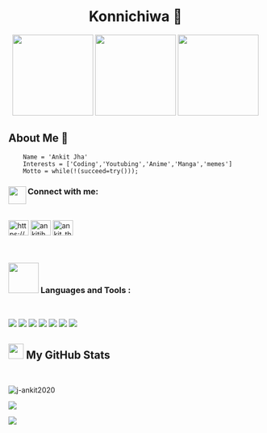 <h1 align="center">Konnichiwa 👋</h1>

 <p align="center"> <img src="https://octodex.github.com/images/daftpunktocat-thomas.gif" height="160px" width="160px"> <img src="https://octodex.github.com/images/daftpunktocat-guy.gif" height="160px" width="160px">
<img src="https://octodex.github.com/images/daftpunktocat-thomas.gif" height="160px" width="160px"> 
</p>
 
## About Me :wave:
```
    Name = 'Ankit Jha'
    Interests = ['Coding','Youtubing','Anime','Manga','memes']
    Motto = while(!(succeed=try()));
```
    
<h3 align="left"><img src="https://media.giphy.com/media/5WJ6SOKeNKrSzblU4R/giphy.gif" width="35" align="left"/> Connect with me:</h3>
<br/>
<p align="left">
<a href="https://linkedin.com/in/https://www.linkedin.com/in/ankit-jha-b6246520b/" target="blank"><img align="center" src="https://raw.githubusercontent.com/rahuldkjain/github-profile-readme-generator/master/src/images/icons/Social/linked-in-alt.svg" alt="https://www.linkedin.com/in/ankit-jha-b6246520b/" height="30" width="40" /></a>
<a href="https://twitter.com/ankitjh03560702" target="blank"><img align="center" src="https://raw.githubusercontent.com/rahuldkjain/github-profile-readme-generator/master/src/images/icons/Social/twitter.svg" alt="ankitjh03560702" height="30" width="40" /></a>
<a href="https://instagram.com/ankit_the_beast" target="blank"><img align="center" src="https://raw.githubusercontent.com/rahuldkjain/github-profile-readme-generator/master/src/images/icons/Social/instagram.svg" alt="ankit_the_beast" height="30" width="40" /></a>
</p>
<br/>
<h3 align="left"><img src="https://media.giphy.com/media/jSKBmKkvo2dPQQtsR1/giphy.gif" width="60"/>
Languages and Tools :</h3>
<br>
<p align="left">  
 <img  src="https://readme-components.vercel.app/api?component=logo&fill=black&logo=javascript&svgfill=2d79c7">
 <img  src="https://readme-components.vercel.app/api?component=logo&fill=black&logo=react&animation=spin&svgfill=15d8fe"> 
<img  src="https://readme-components.vercel.app/api?component=logo&fill=black&logo=java&svgfill=8ed5fa">
   
 <img  src="https://readme-components.vercel.app/api?component=logo&fill=black&logo=node.js&svgfill=659b60">
   
<img  src="https://readme-components.vercel.app/api?component=logo&fill=black&logo=next.js&svgfill=df5c43">  
 
<img  src="https://readme-components.vercel.app/api?component=logo&fill=black&logo=mysql&svgfill=cd6799">
 <img  src="https://readme-components.vercel.app/api?component=logo&fill=black&logo=mongodb&svgfill=cd6799">
</p>


## <img src="https://media.giphy.com/media/gJnjM552Kz2uUQvJEf/giphy.gif" width="30"> My GitHub Stats

<br/>

<p><img align="center" src="https://github-readme-stats-eight-theta.vercel.app/api?username=J-Ankit2020&show_icons=true&theme=algolia&include_all_commits=true&count_private=true" alt="j-ankit2020" /></p>

<p><img align="center" src="https://github-readme-stats-eight-theta.vercel.app/api/top-langs/?username=J-Ankit2020&layout=compact&langs_count=8&theme=algolia" /></p>
 
<!-- <p><img align="center" src="https://activity-graph.herokuapp.com/graph?username=j-ankit2020&theme=rogue"/></p> -->
<img src="https://komarev.com/ghpvc/?username=J-Ankit2020&style=flat-square"/>

